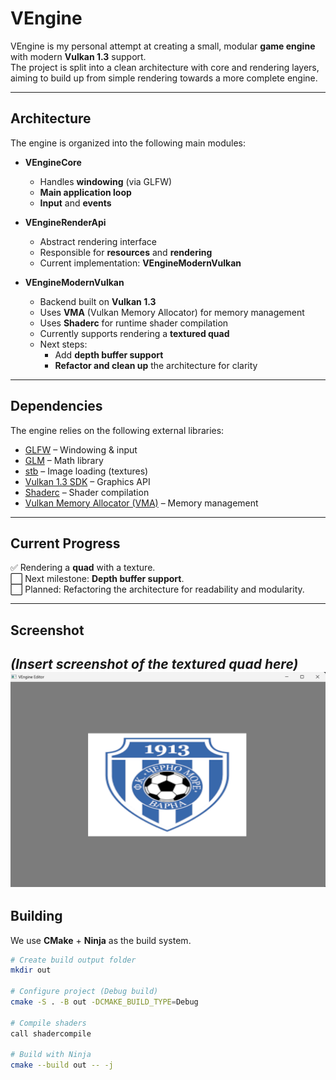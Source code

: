 # VEngine

VEngine is my personal attempt at creating a small, modular **game engine** with modern **Vulkan 1.3** support.  
The project is split into a clean architecture with core and rendering layers, aiming to build up from simple rendering towards a more complete engine.

---

## Architecture

The engine is organized into the following main modules:

- **VEngineCore**
  - Handles **windowing** (via GLFW)
  - **Main application loop**
  - **Input** and **events**

- **VEngineRenderApi**
  - Abstract rendering interface
  - Responsible for **resources** and **rendering**
  - Current implementation: **VEngineModernVulkan**

- **VEngineModernVulkan**
  - Backend built on **Vulkan 1.3**
  - Uses **VMA** (Vulkan Memory Allocator) for memory management
  - Uses **Shaderc** for runtime shader compilation
  - Currently supports rendering a **textured quad**
  - Next steps:
    - Add **depth buffer support**
    - **Refactor and clean up** the architecture for clarity

---

## Dependencies

The engine relies on the following external libraries:

- [GLFW](https://www.glfw.org/) – Windowing & input  
- [GLM](https://github.com/g-truc/glm) – Math library  
- [stb](https://github.com/nothings/stb) – Image loading (textures)  
- [Vulkan 1.3 SDK](https://vulkan.lunarg.com/sdk/home) – Graphics API  
- [Shaderc](https://github.com/google/shaderc) – Shader compilation  
- [Vulkan Memory Allocator (VMA)](https://github.com/GPUOpen-LibrariesAndSDKs/VulkanMemoryAllocator) – Memory management  

---

## Current Progress

✅ Rendering a **quad** with a texture.  
⬜ Next milestone: **Depth buffer support**.  
⬜ Planned: Refactoring the architecture for readability and modularity.

---

## Screenshot

*(Insert screenshot of the textured quad here)*
![alt text](<Screenshot 2025-09-26 210506.png>)
---

## Building

We use **CMake** + **Ninja** as the build system.

```bash
# Create build output folder
mkdir out

# Configure project (Debug build)
cmake -S . -B out -DCMAKE_BUILD_TYPE=Debug

# Compile shaders
call shadercompile

# Build with Ninja
cmake --build out -- -j
